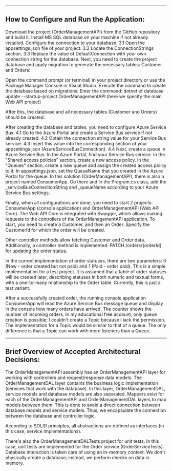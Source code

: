 ------------------------------------------
How to Configure and Run the Application:
------------------------------------------

Download the project (OrderManagementAPI) from the GitHub repository and build it.
Install MS SQL database on your machine if not already installed.
Configure the connection to your database:
3.1 Open the appsettings.json file of your project.
3.2 Locate the ConnectionStrings section.
3.3 Replace the value of DefaultConnection with your own connection string for the database.
Next, you need to create the project database and apply migration to generate the necessary tables: Customer and Orders:

Open the command prompt (or terminal) in your project directory or use the Package Manager Console in Visual Studio.
Execute the command to create the database based on migrations:
Enter the command:
dotnet ef database update --startup-project OrderManagementAPI (here we specify the main Web API project)

After this, the database and all necessary tables (Customer and Orders) should be created.

After creating the database and tables, you need to configure Azure Service Bus:
4.1 Go to the Azure Portal and create a Service Bus service if not already created.
4.2 Obtain the connection string value for your Service Bus service.
4.3 Insert this value into the corresponding section of your appsettings.json (AzureServiceBusConnection).
4.4 Next, create a queue in Azure Service Bus:
In the Azure Portal, find your Service Bus service.
In the "Shared access policies" section, create a new access policy.
In the "Queues" section, create a new queue and assign the created access policy to it.
In appsettings.json, set the QueueName that you created in the Azure Portal for the queue.
In this solution (OrderManagementAPI), there is also a project named ConsumerApp. Go there and in the Program.cs class, add the _serviceBusConnectionString and _queueName according to your Azure Service Bus settings.

Finally, when all configurations are done, you need to start 2 projects:
ConsumerApp (console application) and OrderManagementAPI (Web API Core).
The Web API Core is integrated with Swagger, which allows making requests to the controllers of the OrderManagementAPI application. To start, you need to create a Customer, and then an Order. Specify the CustomerId for which the order will be created.

Other controller methods allow fetching Customer and Order data. Additionally, a controller method is implemented: PATCH /orders/{orderId} for updating the order status.

In the current implementation of order statuses, there are two parameters: 0 (New - order created but not paid) and 1 (Paid - order paid). This is a simple implementation for a test project. It is assumed that a table of order statuses will be created later, describing statuses in both numeric and textual forms, with a one-to-many relationship to the Order table. Currently, this is just a test variant.

After a successfully created order, the running console application ConsumerApp will read the Azure Service Bus message queue and display in the console how many orders have arrived. The counter shows the number of incoming orders.
In my educational free account, only queue creation is possible; I couldn't create a Topic because I lack the permission. The implementation for a Topic would be similar to that of a queue. The only difference is that a Topic can work with more listeners than a Queue.


---------------------------------------------------
Brief Overview of Accepted Architectural Decisions:
---------------------------------------------------

The OrderManagementAPI assembly has an OrderManagementAPI layer for working with controllers and request/response data models. The OrderManagementDAL layer contains the business logic implementation (services that work with the database). In this layer, OrderManagementDAL, service models and database models are also separated.
Mappers exist for each of the OrderManagementAPI and OrderManagementDAL layers to map models between them. This is done to avoid a direct connection between database models and service models. Thus, we encapsulate the connection between the database and controller logic.

According to SOLID principles, all abstractions are defined as interfaces (in this case, service implementations).

There's also the OrderManagementDALTests project for unit tests. In this case, unit tests are implemented for the Order service (OrderServiceTests). Database interaction is taken care of using an in-memory context. We don't physically create a database; instead, we perform checks on data in memory.